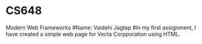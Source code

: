 # CS648
Modern Web Frameworks
#Name: Vaidehi Jagtap
#In my first assignment, I have created a simple web page for Vecta Corpporation using HTML.
